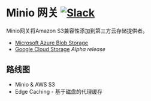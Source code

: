 # Minio 网关 [![Slack](https://slack.minio.io/slack?type=svg)](https://slack.minio.io)
Minio网关将Amazon S3兼容性添加到第三方云存储提供者。
- [Microsoft Azure Blob Storage](https://github.com/minio/minio/blob/master/docs/gateway/azure.md)
- [Google Cloud Storage](https://github.com/minio/minio/blob/master/docs/gateway/gcs.md) _Alpha release_

## 路线图
* Minio & AWS S3
* Edge Caching - 基于磁盘的代理缓存

